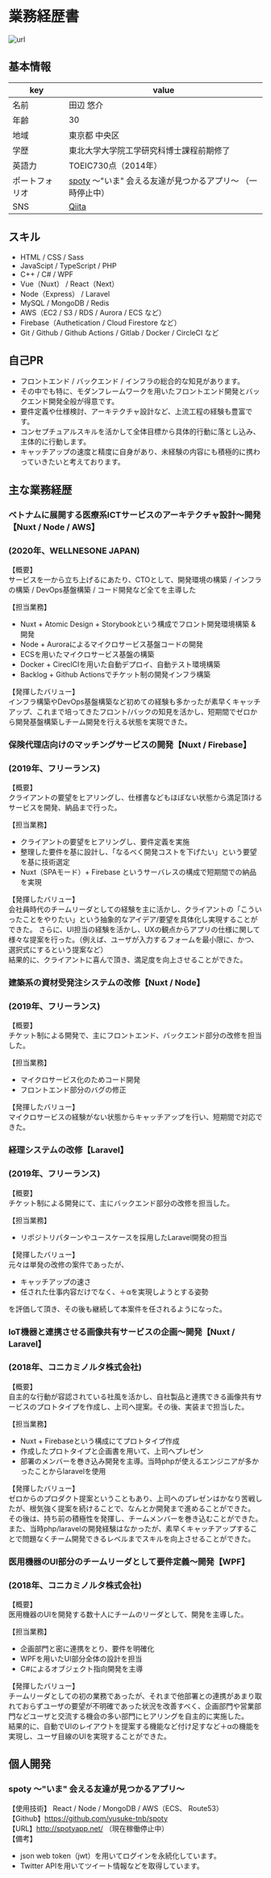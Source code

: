# 業務経歴書

![url](https://github.com/yusuke-tnb/cv/blob/image/IMG_0048.PNG)

## 基本情報

|key|value|
|----|----|
|名前|田辺 悠介|
|年齢|30|
|地域|東京都 中央区|
|学歴|東北大学大学院工学研究科博士課程前期修了|
|英語力|TOEIC730点（2014年）|
|ポートフォリオ|[spoty](http://spotyapp.net) 〜"いま" 会える友達が見つかるアプリ〜 （一時停止中）|
|SNS|[Qiita](https://qiita.com/yusuke_1011) |

## スキル

- HTML / CSS / Sass
- JavaScipt / TypeScript / PHP
- C++ / C# / WPF
- Vue（Nuxt） / React（Next）
- Node（Express） / Laravel
- MySQL / MongoDB / Redis
- AWS（EC2 / S3 / RDS / Aurora / ECS など）
- Firebase（Authetication / Cloud Firestore など）
- Git / Github / Github Actions / Gitlab / Docker / CircleCI など

## 自己PR

- フロントエンド / バックエンド / インフラの総合的な知見があります。
- その中でも特に、モダンフレームワークを用いたフロントエンド開発とバックエンド開発全般が得意です。
- 要件定義や仕様検討、アーキテクチャ設計など、上流工程の経験も豊富です。
- コンセプチュアルスキルを活かして全体目標から具体的行動に落とし込み、主体的に行動します。
- キャッチアップの速度と精度に自身があり、未経験の内容にも積極的に携わっていきたいと考えております。

## 主な業務経歴

### ベトナムに展開する医療系ICTサービスのアーキテクチャ設計〜開発【Nuxt / Node / AWS】  
### (2020年、WELLNESONE JAPAN)

【概要】  
サービスを一から立ち上げるにあたり、CTOとして、開発環境の構築 / インフラの構築 / DevOps基盤構築 / コード開発など全てを主導した

【担当業務】
- Nuxt + Atomic Design + Storybookという構成でフロント開発環境構築 & 開発
- Node + Auroraによるマイクロサービス基盤コードの開発
- ECSを用いたマイクロサービス基盤の構築
- Docker + CireclCIを用いた自動デプロイ、自動テスト環境構築
- Backlog + Github Actionsでチケット制の開発インフラ構築

【発揮したバリュー】  
インフラ構築やDevOps基盤構築など初めての経験も多かったが素早くキャッチアップ、これまで培ってきたフロント/バックの知見を活かし、短期間でゼロから開発基盤構築しチーム開発を行える状態を実現できた。

### 保険代理店向けのマッチングサービスの開発【Nuxt / Firebase】  
### (2019年、フリーランス)

【概要】  
クライアントの要望をヒアリングし、仕様書などもほぼない状態から満足頂けるサービスを開発、納品まで行った。

【担当業務】
- クライアントの要望をヒアリングし、要件定義を実施
- 整理した要件を基に設計し、「なるべく開発コストを下げたい」という要望を基に技術選定
- Nuxt（SPAモード）+ Firebase というサーバレスの構成で短期間での納品を実現

【発揮したバリュー】  
会社員時代のチームリーダとしての経験を主に活かし、クライアントの「こういったことをやりたい」という抽象的なアイデア/要望を具体化し実現することができた。
さらに、UI担当の経験を活かし、UXの観点からアプリの仕様に関して様々な提案を行った。（例えば、ユーザが入力するフォームを最小限に、かつ、選択式にするという提案など）  
結果的に、クライアントに喜んで頂き、満足度を向上させることができた。

### 建築系の資材受発注システムの改修【Nuxt / Node】  
### (2019年、フリーランス)

【概要】  
チケット制による開発で、主にフロントエンド、バックエンド部分の改修を担当した。

【担当業務】
- マイクロサービス化のためコード開発
- フロントエンド部分のバグの修正

【発揮したバリュー】  
マイクロサービスの経験がない状態からキャッチアップを行い、短期間で対応できた。

### 経理システムの改修【Laravel】  
### (2019年、フリーランス)

【概要】  
チケット制による開発にて、主にバックエンド部分の改修を担当した。

【担当業務】
- リポジトリパターンやユースケースを採用したLaravel開発の担当

【発揮したバリュー】  
元々は単発の改修の案件であったが、
- キャッチアップの速さ
- 任された仕事内容だけでなく、＋αを実現しようとする姿勢

を評価して頂き、その後も継続して本案件を任されるようになった。

### IoT機器と連携させる画像共有サービスの企画〜開発【Nuxt / Laravel】  
### (2018年、コニカミノルタ株式会社)

【概要】  
自主的な行動が容認されている社風を活かし、自社製品と連携できる画像共有サービスのプロトタイプを作成し、上司へ提案。その後、実装まで担当した。

【担当業務】
- Nuxt + Firebaseという構成にてプロトタイプ作成
- 作成したプロトタイプと企画書を用いて、上司へプレゼン
- 部署のメンバーを巻き込み開発を主導。当時phpが使えるエンジニアが多かったことからlaravelを使用

【発揮したバリュー】  
ゼロからのプロダクト提案ということもあり、上司へのプレゼンはかなり苦戦したが、根気強く提案を続けることで、なんとか開発まで進めることができた。  
その後は、持ち前の積極性を発揮し、チームメンバーを巻き込むことができた。  
また、当時php/laravelの開発経験はなかったが、素早くキャッチアップすることで問題なくチーム開発できるレベルまでスキルを向上させることができた。

### 医用機器のUI部分のチームリーダとして要件定義〜開発【WPF】  
### (2018年、コニカミノルタ株式会社)

【概要】  
医用機器のUIを開発する数十人にチームのリーダとして、開発を主導した。

【担当業務】
- 企画部門と密に連携をとり、要件を明確化
- WPFを用いたUI部分全体の設計を担当
- C#によるオブジェクト指向開発を主導

【発揮したバリュー】  
チームリーダとしての初の業務であったが、それまで他部署との連携があまり取れておらずユーザの要望が不明確であった状況を改善すべく、企画部門や営業部門などユーザと交流する機会の多い部門にヒアリングを自主的に実施した。  
結果的に、自動でUIのレイアウトを提案する機能など付け足すなど＋αの機能を実現し、ユーザ目線のUIを実現することができた。 

## 個人開発

### spoty 〜"いま" 会える友達が見つかるアプリ〜 

【使用技術】  React / Node / MongoDB / AWS（ECS、 Route53）  
【Github】https://github.com/yusuke-tnb/spoty    
【URL】http://spotyapp.net/ （現在稼働停止中）  
【備考】
- json web token（jwt）を用いてログインを永続化しています。
- Twitter APIを用いてツイート情報などを取得しています。
